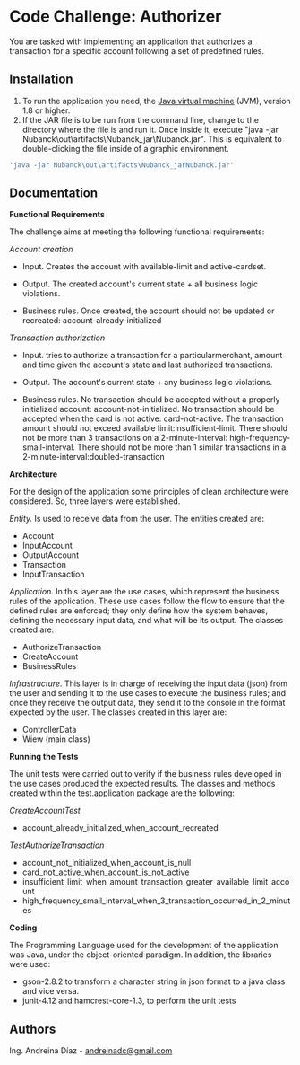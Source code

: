 # Code Challenge: Authorizer 

You are tasked with implementing an application that authorizes a transaction for a specific account following a set of predefined rules.

## Installation

1. To run the application you need, the [Java virtual machine](https://www.java.com/es/download/) (JVM), version 1.8 or higher. 
2. If the JAR file is to be run from the command line, change to the directory where the file is and run it. Once inside it, execute "java -jar Nubanck\out\artifacts\Nubanck_jar\Nubanck.jar". This is equivalent to double-clicking the file inside of a graphic environment.


```bash
'java -jar Nubanck\out\artifacts\Nubanck_jarNubanck.jar'
```

## Documentation
**Functional Requirements**

The challenge aims at meeting the following functional requirements:

*Account creation* 

- Input. Creates the account with ​available-limit​ and ​active-card​ set. 

- Output. The created account's current state + all business logic violations.

- Business rules. Once created, the account should not be updated or recreated: account-already-initialized

*Transaction authorization*

- Input. tries to authorize a transaction for a particular ​merchant​, ​amount​ and ​time​ given the account's state and last authorized transactions.

- Output. The account's current state + any business logic violations.

- Business rules. No transaction should be accepted without a properly initialized account: account-not-initialized. No transaction should be accepted when the card is not active: ​card-not-active. The transaction amount should not exceed available limit: ​insufficient-limit. There should not be more than 3 transactions on a 2-minute-interval: high-frequency-small-interval. There should not be more than 1 similar transactions in a 2-minute-interval: ​doubled-transaction

**Architecture**

For the design of the application some principles of clean architecture were considered. So, three layers were established.

*Entity.* Is used to receive data from the user. The entities created are: 
- Account
- InputAccount
- OutputAccount
- Transaction
- InputTransaction

*Application.* In this layer are the use cases, which represent the business rules of the application.
These use cases follow the flow to ensure that the defined rules are enforced; they only define how the system behaves, defining the necessary input data, and what will be its output. The classes created are: 
- AuthorizeTransaction
- CreateAccount
- BusinessRules

*Infrastructure.* This layer is in charge of receiving the input data (json) from the user and sending it to the use cases to execute the business rules; and once they receive the output data, they send it to the console in the format expected by the user. The classes created in this layer are: 
- ControllerData
- Wiew (main class)


**Running the Tests**

The unit tests were carried out to verify if the business rules developed in the use cases produced the expected results. The classes and methods created within the test.application package are the following:

*CreateAccountTest* 

- account_already_initialized_when_account_recreated 

*TestAuthorizeTransaction*
- account_not_initialized_when_account_is_null
- card_not_active_when_account_is_not_active
- insufficient_limit_when_amount_transaction_greater_available_limit_account
- high_frequency_small_interval_when_3_transaction_occurred_in_2_minutes

**Coding**

The Programming Language used for the development of the application was Java, under the object-oriented paradigm. In addition, the libraries were used:
- gson-2.8.2 to transform a character string in json format to a java class and vice versa.
- junit-4.12 and hamcrest-core-1.3, to perform the unit tests 

## Authors

Ing. Andreina Díaz - andreinadc@gmail.com
